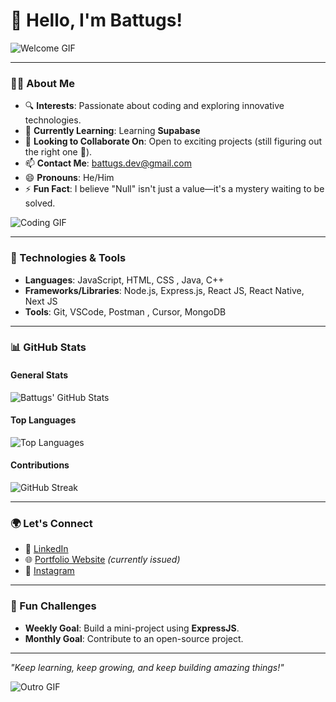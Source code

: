 # 👋 Hello, I'm Battugs!  

![Welcome GIF](https://media.giphy.com/media/xTiIzJSKB4l7xTouE8/giphy.gif)  

---

### 👨‍💻 About Me  
- 🔍 **Interests**: Passionate about coding and exploring innovative technologies.  
- 🌱 **Currently Learning**: Learning **Supabase**  
- 💞️ **Looking to Collaborate On**: Open to exciting projects (still figuring out the right one 🚀).  
- 📫 **Contact Me**: [battugs.dev@gmail.com](mailto:battugs.dev@gmail.com)  
- 😄 **Pronouns**: He/Him  
- ⚡ **Fun Fact**: I believe "Null" isn't just a value—it's a mystery waiting to be solved.  

![Coding GIF](https://media.giphy.com/media/L8K62iTDkzGX6/giphy.gif)  

---

### 🔧 Technologies & Tools  
- **Languages**: JavaScript, HTML, CSS , Java, C++
- **Frameworks/Libraries**: Node.js, Express.js, React JS, React Native, Next JS  
- **Tools**: Git, VSCode, Postman , Cursor, MongoDB

---

### 📊 GitHub Stats  

#### General Stats  
![Battugs' GitHub Stats](https://github-readme-stats.vercel.app/api?username=oxterhal&show_icons=true&theme=radical)  

#### Top Languages  
![Top Languages](https://github-readme-stats.vercel.app/api/top-langs/?username=oxterhal&layout=compact&theme=radical)  

#### Contributions  
![GitHub Streak](https://github-readme-streak-stats.herokuapp.com/?user=oxterhal&theme=radical)  

---

### 🌍 Let's Connect  
- 🔗 [LinkedIn](https://www.linkedin.com/in/battugs-b-a6a062301/)  
- 🌐 [Portfolio Website](https://oxterhal.vercel.app/) *(currently issued)*  
- 📸 [Instagram](https://www.instagram.com/battugs__dev/)  

---

### 🎯 Fun Challenges  
- **Weekly Goal**: Build a mini-project using **ExpressJS**.  
- **Monthly Goal**: Contribute to an open-source project.  

---

*"Keep learning, keep growing, and keep building amazing things!"*  

![Outro GIF](https://media.giphy.com/media/ZVik7pBtu9dNS/giphy.gif)  
